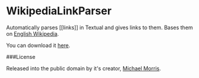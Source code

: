 WikipediaLinkParser
============================

Automatically parses [[links]] in Textual and gives links to them. Bases them on [English Wikipedia](https://en.wikipedia.org/). 

You can download it [here](https://github.com/legoktm/WikipediaLinkParser/raw/master/WikipediaLinkParser.bundle.zip).

###License

Released into the public domain by it's creator, [Michael Morris](https://github.com/emsquared).